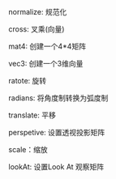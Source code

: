 normalize: 规范化

cross: 叉乘(向量)

mat4: 创建一个4*4矩阵

vec3: 创建一个3维向量

ratote: 旋转

radians: 将角度制转换为弧度制

translate: 平移

perspetive: 设置透视投影矩阵

scale：缩放

lookAt: 设置Look At 观察矩阵